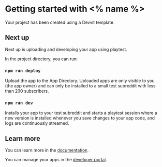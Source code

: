 # Getting started with <% name %>

Your project has been created using a Devvit template.

## Next up

Next up is uploading and developing your app using playtest.

In the project directory, you can run:

### `npm run deploy`

Upload the app to the App Directory. Uploaded apps are only visible to you (the app owner) and can only be installed to a small test subreddit with less than 200 subscribers.

### `npm run dev`

Installs your app to your test subreddit and starts a playtest session where a new version is installed whenever you save changes to your app code, and logs are continuously streamed.

## Learn more

You can learn more in the [documentation](https://developers.reddit.com/docs/).

You can manage your apps in the [developer portal](https://developers.reddit.com/my/apps).
